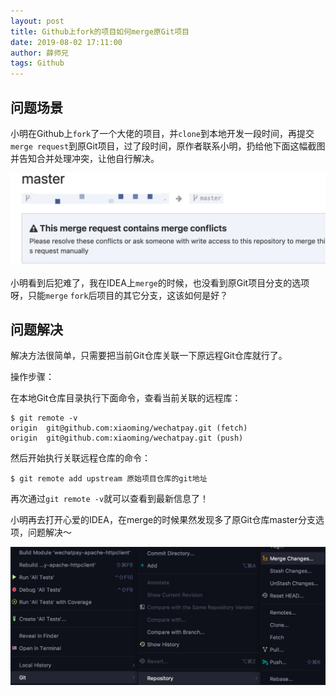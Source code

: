 ```yaml
---
layout: post
title: Github上fork的项目如何merge原Git项目
date: 2019-08-02 17:11:00
author: 薛师兄
tags: Github
---
```

## 问题场景

小明在Github上`fork`了一个大佬的项目，并`clone`到本地开发一段时间，再提交`merge request`到原Git项目，过了段时间，原作者联系小明，扔给他下面这幅截图并告知合并处理冲突，让他自行解决。

![](./20190802Github上fork的项目如何merge原Git项目/40953964.png)

小明看到后犯难了，我在IDEA上`merge`的时候，也没看到原Git项目分支的选项呀，只能`merge` `fork`后项目的其它分支，这该如何是好？

## 问题解决

解决方法很简单，只需要把当前Git仓库关联一下原远程Git仓库就行了。

操作步骤：

在本地Git仓库目录执行下面命令，查看当前关联的远程库：


```shell
$ git remote -v
origin  git@github.com:xiaoming/wechatpay.git (fetch)
origin  git@github.com:xiaoming/wechatpay.git (push)
```

然后开始执行关联远程仓库的命令：

```shell
$ git remote add upstream 原始项目仓库的git地址
```

再次通过`git remote -v`就可以查看到最新信息了！

小明再去打开心爱的IDEA，在merge的时候果然发现多了原Git仓库master分支选项，问题解决～

![](./20190802Github上fork的项目如何merge原Git项目/54599842.png)